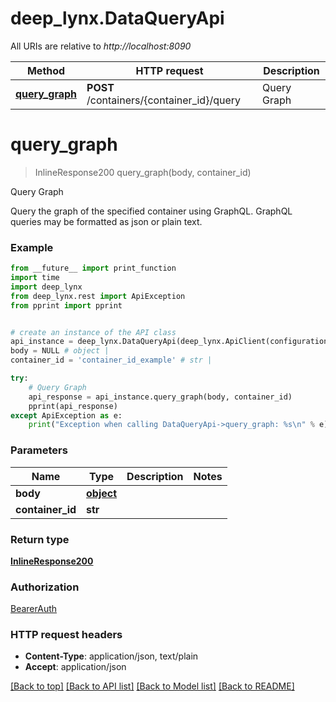 # deep_lynx.DataQueryApi

All URIs are relative to *http://localhost:8090*

Method | HTTP request | Description
------------- | ------------- | -------------
[**query_graph**](DataQueryApi.md#query_graph) | **POST** /containers/{container_id}/query | Query Graph

# **query_graph**
> InlineResponse200 query_graph(body, container_id)

Query Graph

Query the graph of the specified container using GraphQL. GraphQL queries may be formatted as json or plain text.

### Example
```python
from __future__ import print_function
import time
import deep_lynx
from deep_lynx.rest import ApiException
from pprint import pprint


# create an instance of the API class
api_instance = deep_lynx.DataQueryApi(deep_lynx.ApiClient(configuration))
body = NULL # object | 
container_id = 'container_id_example' # str | 

try:
    # Query Graph
    api_response = api_instance.query_graph(body, container_id)
    pprint(api_response)
except ApiException as e:
    print("Exception when calling DataQueryApi->query_graph: %s\n" % e)
```

### Parameters

Name | Type | Description  | Notes
------------- | ------------- | ------------- | -------------
 **body** | [**object**](object.md)|  | 
 **container_id** | **str**|  | 

### Return type

[**InlineResponse200**](InlineResponse200.md)

### Authorization

[BearerAuth](../README.md#BearerAuth)

### HTTP request headers

 - **Content-Type**: application/json, text/plain
 - **Accept**: application/json

[[Back to top]](#) [[Back to API list]](../README.md#documentation-for-api-endpoints) [[Back to Model list]](../README.md#documentation-for-models) [[Back to README]](../README.md)

